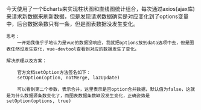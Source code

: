 今天使用了一个Echarts来实现柱状图和直线图统计组合，每次通过axios(ajax库)来请求新数据来刷新数据，但是发现请求数据确实是对应变化到了options变量中，后台数据条数只有一条，但是图表数据没发生变化。

    思考：
        一开始我傻乎乎地认为是vue的数据没响应，我就把options放到data选项中去，但是图表任然没发生变化，vue-devtool查看到对应的数据发生了变化。

    解决原理以及方案：

        官方文档setOption方法签名如下：
        setOption(option, notMerge, lazUpdate)

        可以看到第二个参数，表示合并，这里表示是否option合并数据，默认值为false，这就是为什么数据源条数变化了，而图表数据条数缺没发生变化，正确姿势是setOption(options, true)
        
